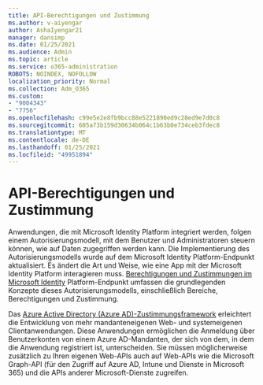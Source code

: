 ```yaml
---
title: API-Berechtigungen und Zustimmung
ms.author: v-aiyengar
author: AshaIyengar21
manager: dansimp
ms.date: 01/25/2021
ms.audience: Admin
ms.topic: article
ms.service: o365-administration
ROBOTS: NOINDEX, NOFOLLOW
localization_priority: Normal
ms.collection: Adm_O365
ms.custom:
- "9004343"
- "7756"
ms.openlocfilehash: c99e5e2e8fb9bcc88e5221890ed9c28ed9e7d0c8
ms.sourcegitcommit: 605a73b159d30634b064c1b63b0e734ceb3fdec8
ms.translationtype: MT
ms.contentlocale: de-DE
ms.lasthandoff: 01/25/2021
ms.locfileid: "49951894"
---
```

# <a name="api-permissions-and-consent"></a>API-Berechtigungen und Zustimmung

Anwendungen, die mit Microsoft Identity Platform integriert werden, folgen einem Autorisierungsmodell, mit dem Benutzer und Administratoren steuern können, wie auf Daten zugegriffen werden kann. Die Implementierung des Autorisierungsmodells wurde auf dem Microsoft Identity Platform-Endpunkt aktualisiert. Es ändert die Art und Weise, wie eine App mit der Microsoft Identity Platform interagieren muss. [Berechtigungen und Zustimmungen im Microsoft Identity](https://docs.microsoft.com/azure/active-directory/develop/v2-permissions-and-consent) Platform-Endpunkt umfassen die grundlegenden Konzepte dieses Autorisierungsmodells, einschließlich Bereiche, Berechtigungen und Zustimmung.

Das [Azure Active Directory (Azure AD)-Zustimmungsframework](https://docs.microsoft.com/azure/active-directory/develop/consent-framework) erleichtert die Entwicklung von mehr mandanteneigenen Web- und systemeigenen Clientanwendungen. Diese Anwendungen ermöglichen die Anmeldung über Benutzerkonten von einem Azure AD-Mandanten, der sich von dem, in dem die Anwendung registriert ist, unterscheiden. Sie müssen möglicherweise zusätzlich zu Ihren eigenen Web-APIs auch auf Web-APIs wie die Microsoft Graph-API (für den Zugriff auf Azure AD, Intune und Dienste in Microsoft 365) und die APIs anderer Microsoft-Dienste zugreifen.

